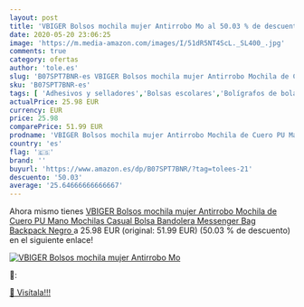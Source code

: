 ```yaml
---
layout: post
title: 'VBIGER Bolsos mochila mujer Antirrobo Mo al 50.03 % de descuento'
date: 2020-05-20 23:06:25
image: 'https://m.media-amazon.com/images/I/51dR5NT4ScL._SL400_.jpg'
comments: true
category: ofertas
author: 'tole.es'
slug: 'B07SPT7BNR-es VBIGER Bolsos mochila mujer Antirrobo Mochila de Cuero PU...'
sku: 'B07SPT7BNR-es'
tags: [ 'Adhesivos y selladores','Bolsas escolares','Bolígrafos de bola','Bolígrafos y recambios','Bolígrafos, lápices y útiles de escritura','Bricolaje y herramientas','Compuestos de modelado para escultura','Costura y manualidades','Equipaje','Escultura','Ferretería','Hogar y cocina','Mochilas, estuches y sets escolares','Oficina y papelería','Pegamentos instantáneos', ]
actualPrice: 25.98 EUR
currency: EUR
price: 25.98
comparePrice: 51.99 EUR
prodname: 'VBIGER Bolsos mochila mujer Antirrobo Mochila de Cuero PU Mano Mochilas Casual Bolsa Bandolera Messenger Bag Backpack  Negro '
country: 'es'
flag: '🇪🇸'
brand: ''
buyurl: 'https://www.amazon.es/dp/B07SPT7BNR/?tag=tolees-21'
descuento: '50.03'
average: '25.64666666666667'
---
```


Ahora mismo tienes [VBIGER Bolsos mochila mujer Antirrobo Mochila de Cuero PU Mano Mochilas Casual Bolsa Bandolera Messenger Bag Backpack  Negro ](https://www.amazon.es/dp/B07SPT7BNR/?tag=tolees-21) a 25.98 EUR (original: 51.99 EUR) (50.03 %  de descuento) en el siguiente enlace!

[![VBIGER Bolsos mochila mujer Antirrobo Mo](https://m.media-amazon.com/images/I/51dR5NT4ScL._SL400_.jpg)](https://www.amazon.es/dp/B07SPT7BNR/?tag=tolees-21)

🔎:


[🛒 Visítala!!!](https://www.amazon.es/dp/B07SPT7BNR/?tag=tolees-21)
